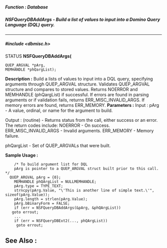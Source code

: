 ##### Function : Database
##### NSFQueryDBAddArgs - Build a list of values to input into a Domino Query Language (DQL) query.
---
##### #include <dbmisc.h>
STATUS  **NSFQueryDBAddArgs(**

	QUEP_ARGVAL *pArg,
	MEMHANDLE *phQargList);
**Description :**
Build a lists of values to input into a DQL query, specifying arguments through 
QUEP_ARGVAL structure. Validates QUEP_ARGVAL structure and compares to stored 
values. Returns NOERROR and MEMHANDLE (phQargList) if successful. If errors are 
found in parsing arguments or if validation fails, returns 
ERR_MISC_INVALID_ARGS. If memory errors are found, returns ERR_MEMORY.
**Parameters :**
Input :
pArg  -  A value, ordinal, or name for the argument to build. 

Output :
(routine)  -  Returns status from the call, either success or an error. 
   The return codes include: 
    NOERROR - On success. 
    ERR_MISC_INVALID_ARGS - Invalid arguments. 
    ERR_MEMORY - Memory failure.


phQargList  -  Set of QUEP_ARGVALs that were built.

**Sample Usage :**
```
	/* To build argument list for DQL 
	pArg is pointer to a QUEP_ARGVAL struct built prior to this call. */
  QUEP_ARGVAL pArg = {0};
	MEMHANDLE phQArgList = NULLMEMHANDLE;
	pArg.type = TYPE_TEXT;
	strncpy(pArg.Value, "\'This is another line of simple text.\'", 
sizeof(pArg.Value));
	pArg.length = strlen(pArg.Value);
	pArg.bBinaryForm = FALSE;
	if (err = NSFQueryDBAddArgs(&pArg, &phQArgList))
   goto errout; 
	... 
	if (err = NSFQueryDBExt2(..., phQArgList)) 
	 goto errout;
```
**See Also :**
[](D:/md_files/.md)
---
